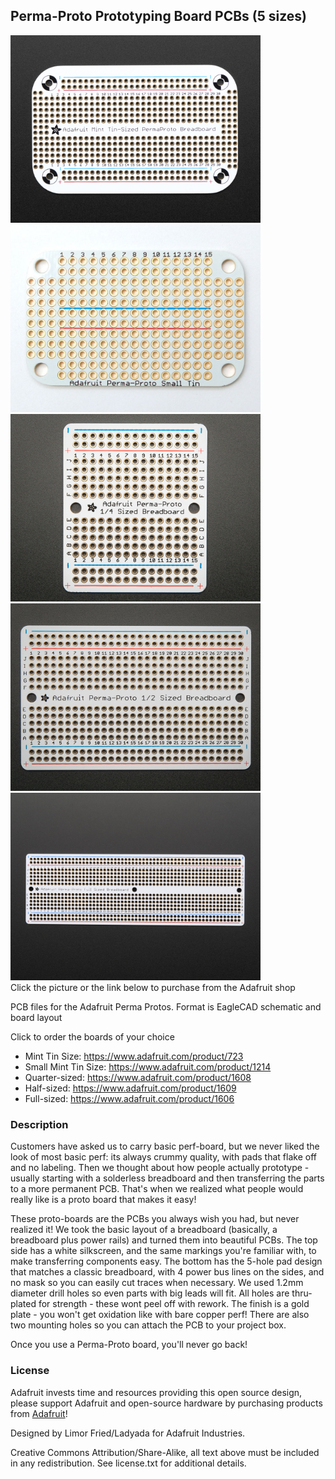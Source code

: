 ## Perma-Proto Prototyping Board PCBs (5 sizes)

<a href="http://www.adafruit.com/products/723"><img src="assets/723.jpg?raw=true" width="400px"></a>&nbsp; 
<a href="http://www.adafruit.com/products/1214"><img src="assets/1214.jpg?raw=true" width="400px"></a><br/>
<a href="http://www.adafruit.com/products/1608"><img src="assets/1608.jpg?raw=true" width="400px"></a>&nbsp; 
<a href="http://www.adafruit.com/products/1609"><img src="assets/1609.jpg?raw=true" width="400px"></a> <br/>
<a href="http://www.adafruit.com/products/1606"><img src="assets/1606.jpg?raw=true" width="400px"></a> <br/>
Click the picture or the link below to purchase from the Adafruit shop

PCB files for the Adafruit Perma Protos. Format is EagleCAD schematic and board layout 

Click to order the boards of your choice
* Mint Tin Size: https://www.adafruit.com/product/723
* Small Mint Tin Size: https://www.adafruit.com/product/1214
* Quarter-sized: https://www.adafruit.com/product/1608
* Half-sized: https://www.adafruit.com/product/1609
* Full-sized: https://www.adafruit.com/product/1606

### Description

Customers have asked us to carry basic perf-board, but we never liked the look of most basic perf: its always crummy quality, with pads that flake off and no labeling. Then we thought about how people actually prototype - usually starting with a solderless breadboard and then transferring the parts to a more permanent PCB. That's when we realized what people would really like is a proto board that makes it easy!

These proto-boards are the PCBs you always wish you had, but never realized it! We took the basic layout of a breadboard (basically, a breadboard plus power rails) and turned them into beautiful PCBs. The top side has a white silkscreen, and the same markings you're familiar with, to make transferring components easy. The bottom has the 5-hole pad design that matches a classic breadboard, with 4 power bus lines on the sides, and no mask so you can easily cut traces when necessary. We used 1.2mm diameter drill holes so even parts with big leads will fit. All holes are thru-plated for strength - these wont peel off with rework. The finish is a gold plate - you won't get oxidation like with bare copper perf! There are also two mounting holes so you can attach the PCB to your project box.

Once you use a Perma-Proto board, you'll never go back!

### License

Adafruit invests time and resources providing this open source design, please support Adafruit and open-source hardware by purchasing products from [Adafruit](https://www.adafruit.com)!

Designed by Limor Fried/Ladyada for Adafruit Industries.

Creative Commons Attribution/Share-Alike, all text above must be included in any redistribution. See license.txt for additional details.
